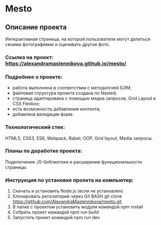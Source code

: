 # Mesto

## Описание проекта
Интерактивная страница, на которой пользователи могут делиться своими фотографиями и оценивать другие фото.

### Ссылка на проект: https://alexandramaslennikova.github.io/mesto/

### Подробнее о проекте:
* работа выполнена в соответствии с методолгией БЭМ;
* файловая структура проекта создана по Nested;
* страница адаптирована с помощью медиа запросов, Grid Layout и CSS Flexbox;
* есть возможность добавления контента;
* добавлена валидация форм.

### Технологический стек:
HTML5, CSS3, ES6, Webpack, Babel, ООP, Grid layout, Media запросы.

### Планы по доработке проекта: 
Подключение JS-библиотеки и расширение функциональности страницы. 

### Инструкция по установке проекта на компьютер: 

1. Скачать и установить Node.js (если не установлен)
2. Клонировать репозиторий через Git BASH git clone https://github.com/AlexandraMaslennikova/mesto.git
3. В папке с проектом установить модули командой npm install
4. Собрать проект командой npm run build
5. Запустить проект командой npm run dev
